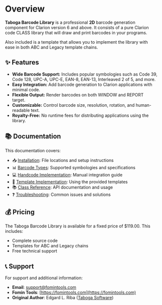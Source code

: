 # Overview

**Taboga Barcode Library** is a professional **2D** barcode generation component for Clarion version 6 and above. It consists of a pure Clarion code CLASS library that will draw and print barcodes in your programs.

Also included is a template that allows you to implement the library with ease in both ABC and Legacy template chains.

## ✨ Features

- **Wide Barcode Support:** Includes popular symbologies such as Code 39, Code 128, UPC-A, UPC-E, EAN-8, EAN-13, Interleaved 2 of 5, and more.
- **Easy Integration:** Add barcode generation to Clarion applications with minimal code.
- **Flexible Output:** Render barcodes on both WINDOW and REPORT target.
- **Customizable:** Control barcode size, resolution, rotation, and human-readable text.
- **Royalty-Free:** No runtime fees for distributing applications using the library.

## 📚 Documentation

This documentation covers:

- 📥 [Installation](installation.md): File locations and setup instructions
- 📊 [Barcode Types](barcode-types.md): Supported symbologies and specifications
- 💻 [Handcode Implementation](handcode.md): Manual integration guide
- 🧩 [Template Implementation](templates.md): Using the provided templates
- 📚 [Class Reference](reference.md): API documentation and usage
- ❓ [Troubleshooting](troubleshooting.md): Common issues and solutions

## 💰 Pricing

The Taboga Barcode Library is available for a fixed price of $119.00. This includes:
- Complete source code
- Templates for ABC and Legacy chains
- Free technical support

## 📞 Support

For support and additional information:

- **Email**: [support@fomintools.com](mailto:support@fomintools.com)
- **Fomin Tools**: [https://fomintools.com](https://fomintools.com)
- **Original Author**: Edgard L. Riba ([Taboga Software](https://web.archive.org/web/20220831045950/http://tabogasoftware.com/id10.htm))

